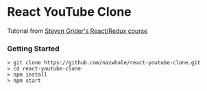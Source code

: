 # React YouTube Clone

Tutorial from [Steven Grider's React/Redux course](https://www.udemy.com/react-redux/)

### Getting Started

```
> git clone https://github.com/nazwhale/react-youtube-clone.git
> cd react-youtube-clone
> npm install
> npm start
```
